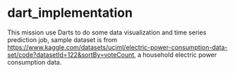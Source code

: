 # dart_implementation
This mission use Darts to do some data visualization and time series prediction job, sample dataset is from https://www.kaggle.com/datasets/uciml/electric-power-consumption-data-set/code?datasetId=122&sortBy=voteCount, a household electric power consumption data.
